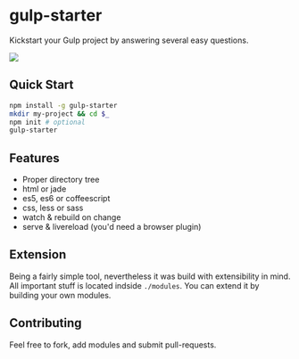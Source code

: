 # gulp-starter
Kickstart your Gulp project by answering several easy questions.

![](https://dl.dropboxusercontent.com/u/1995551/misc/gulp-starter.png)

Quick Start
-----
```bash
npm install -g gulp-starter
mkdir my-project && cd $_
npm init # optional
gulp-starter
```

Features
-----
- Proper directory tree
- html or jade
- es5, es6 or coffeescript
- css, less or sass
- watch & rebuild on change
- serve & livereload (you'd need a browser plugin)

Extension
-----
Being a fairly simple tool, nevertheless it was build with extensibility in mind. All important stuff is located indside `./modules`. You can extend it by building your own modules.

Contributing
------
Feel free to fork, add modules and submit pull-requests.
